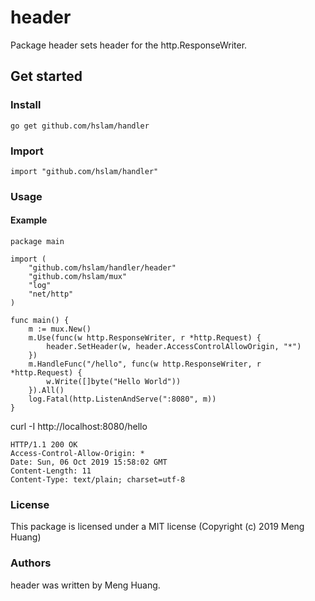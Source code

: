 # header
Package header sets header for the http.ResponseWriter.

## Get started

### Install
```
go get github.com/hslam/handler
```
### Import
```
import "github.com/hslam/handler"
```
### Usage
#### Example
```
package main

import (
	"github.com/hslam/handler/header"
	"github.com/hslam/mux"
	"log"
	"net/http"
)

func main() {
	m := mux.New()
	m.Use(func(w http.ResponseWriter, r *http.Request) {
		header.SetHeader(w, header.AccessControlAllowOrigin, "*")
	})
	m.HandleFunc("/hello", func(w http.ResponseWriter, r *http.Request) {
		w.Write([]byte("Hello World"))
	}).All()
	log.Fatal(http.ListenAndServe(":8080", m))
}
```
curl -I http://localhost:8080/hello
```
HTTP/1.1 200 OK
Access-Control-Allow-Origin: *
Date: Sun, 06 Oct 2019 15:58:02 GMT
Content-Length: 11
Content-Type: text/plain; charset=utf-8
```

### License
This package is licensed under a MIT license (Copyright (c) 2019 Meng Huang)


### Authors
header was written by Meng Huang.


